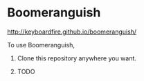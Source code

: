 # Boomeranguish

http://keyboardfire.github.io/boomeranguish/

To use Boomeranguish,

1. Clone this repository anywhere you want.

2. TODO
